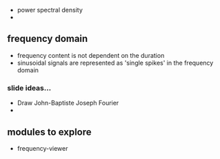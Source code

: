 * power spectral density
*




## frequency domain
* frequency content is not dependent on the duration
* sinusoidal signals are represented as 'single spikes' in the frequency domain








### slide ideas...
* Draw John-Baptiste Joseph Fourier
* 


## modules to explore
* frequency-viewer 
